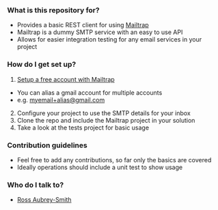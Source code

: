 ### What is this repository for?

- Provides a basic REST client for using [Mailtrap](https://mailtrap.io/)
- Mailtrap is a dummy SMTP service with an easy to use API
- Allows for easier integration testing for any email services in your project

### How do I get set up?

1. [Setup a free account with Mailtrap](https://mailtrap.io/register/signup)

- You can alias a gmail account for multiple accounts
- e.g. myemail+alias@gmail.com

2. Configure your project to use the SMTP details for your inbox
3. Clone the repo and include the Mailtrap project in your solution
4. Take a look at the tests project for basic usage

### Contribution guidelines

- Feel free to add any contributions, so far only the basics are covered
- Ideally operations should include a unit test to show usage

### Who do I talk to?

- [Ross Aubrey-Smith](https://github.com/raubreysmith)
